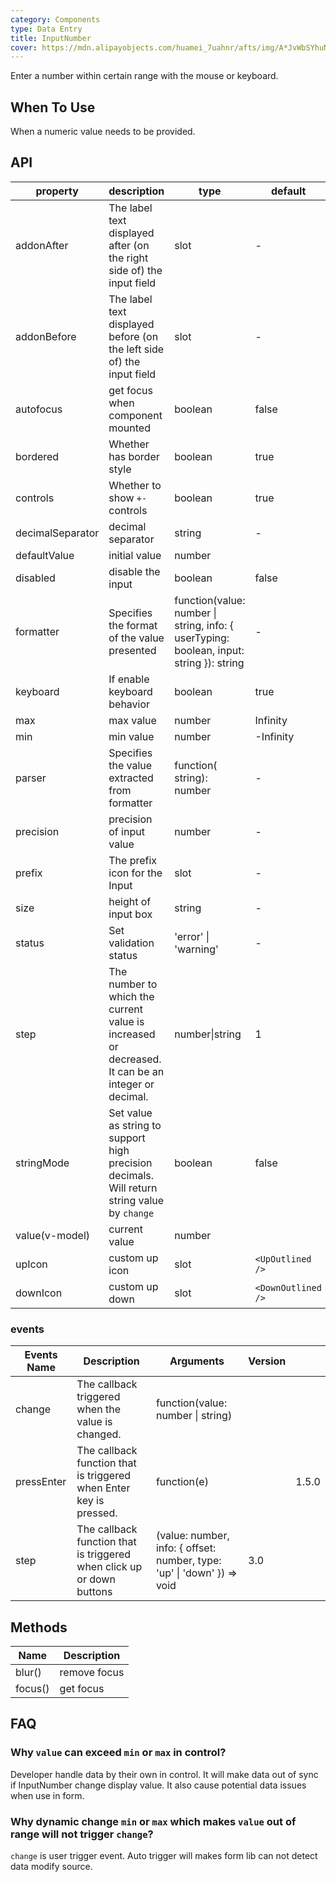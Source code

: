 ```yaml
---
category: Components
type: Data Entry
title: InputNumber
cover: https://mdn.alipayobjects.com/huamei_7uahnr/afts/img/A*JvWbSYhuNlIAAAAAAAAAAAAADrJ8AQ/original
---
```


Enter a number within certain range with the mouse or keyboard.

## When To Use

When a numeric value needs to be provided.

## API

| property | description | type | default |  |
| --- | --- | --- | --- | --- |
| addonAfter | The label text displayed after (on the right side of) the input field | slot | - | 3.0 |
| addonBefore | The label text displayed before (on the left side of) the input field | slot | - | 3.0 |
| autofocus | get focus when component mounted | boolean | false |  |
| bordered | Whether has border style | boolean | true | 3.0 |
| controls | Whether to show `+-` controls | boolean | true | 3.0 |
| decimalSeparator | decimal separator | string | - |  |
| defaultValue | initial value | number |  |  |
| disabled | disable the input | boolean | false |  |
| formatter | Specifies the format of the value presented | function(value: number \| string, info: { userTyping: boolean, input: string }): string | - | info: 3.0 |
| keyboard | If enable keyboard behavior | boolean | true | 3.0 |
| max | max value | number | Infinity |  |
| min | min value | number | -Infinity |  |
| parser | Specifies the value extracted from formatter | function( string): number | - |  |
| precision | precision of input value | number | - |  |
| prefix | The prefix icon for the Input | slot | - | 3.0 |
| size | height of input box | string | - |  |
| status | Set validation status | 'error' \| 'warning' | - | 3.3.0 |
| step | The number to which the current value is increased or decreased. It can be an integer or decimal. | number\|string | 1 |  |
| stringMode | Set value as string to support high precision decimals. Will return string value by `change` | boolean | false | 3.0 |
| value(v-model) | current value | number |  |  |
| upIcon | custom up icon | slot | `<UpOutlined />` | 3.3.0 |
| downIcon | custom up down | slot | `<DownOutlined />` | 3.3.0 |

### events

| Events Name | Description | Arguments | Version |  |
| --- | --- | --- | --- | --- |
| change | The callback triggered when the value is changed. | function(value: number \| string) |  |  |
| pressEnter | The callback function that is triggered when Enter key is pressed. | function(e) |  | 1.5.0 |
| step | The callback function that is triggered when click up or down buttons | (value: number, info: { offset: number, type: 'up' \| 'down' }) => void | 3.0 |  |

## Methods

| Name    | Description  |
| ------- | ------------ |
| blur()  | remove focus |
| focus() | get focus    |

## FAQ

### Why `value` can exceed `min` or `max` in control?

Developer handle data by their own in control. It will make data out of sync if InputNumber change display value. It also cause potential data issues when use in form.

### Why dynamic change `min` or `max` which makes `value` out of range will not trigger `change`?

`change` is user trigger event. Auto trigger will makes form lib can not detect data modify source.
